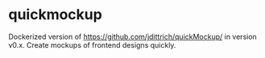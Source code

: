 # quickmockup

Dockerized version of <https://github.com/jdittrich/quickMockup/> in version v0.x.
Create mockups of frontend designs quickly.
